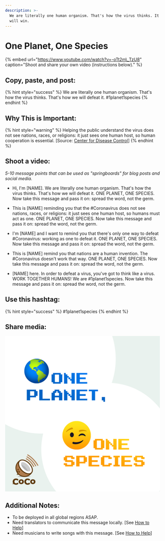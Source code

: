 ```yaml
---
description: >-
  We are literally one human organism. That's how the virus thinks. It's how we
  will win.
---
```


# One Planet, One Species

{% embed url="https://www.youtube.com/watch?v=-oTt2m\_TzU8" caption="Shoot and share your own video \(instructions below\)." %}

## Copy, paste, and post:

{% hint style="success" %}
We are literally one human organism. That's how the virus thinks. That's how we will defeat it. \#1planet1species
{% endhint %}

## Why This is Important:

{% hint style="warning" %}
Helping the public understand the virus does not see nations, races, or religions: it just sees one human host, so human cooperation is essential. \[Source: [Center for Disease Control](https://www.cdc.gov/flu/pandemic-resources/pdf/pandemic-influenza-strategy-2005.pdf)\]
{% endhint %}

## Shoot a video:

_5-10 message points that can be used as "springboards" for blog posts and social media._

* Hi, I'm \[NAME\]. We are literally one human organism. That's how the virus thinks. That's how we will defeat it. ONE PLANET, ONE SPECIES. Now take this message and pass it on: spread the word, not the germ.

* This is \[NAME\] reminding you that the \#Coronavirus does not see nations, races, or religions: it just sees one human host, so humans must act as one. ONE PLANET, ONE SPECIES. Now take this message and pass it on: spread the word, not the germ. 
* I'm \[NAME\] and I want to remind you that there's only one way to defeat \#Coronavirus: working as one to defeat it. ONE PLANET, ONE SPECIES. Now take this message and pass it on: spread the word, not the germ. 
* This is \[NAME\] remind you that nations are a human invention. The \#Coronavirus doesn't work that way. ONE PLANET, ONE SPECIES. Now take this message and pass it on: spread the word, not the germ. 
* \[NAME\] here. In order to defeat a virus, you've got to think like a virus. WORK TOGETHER HUMANS! We are \#1planet1species. Now take this message and pass it on: spread the word, not the germ.

## Use this hashtag:

{% hint style="success" %}
\#1planet1species
{% endhint %}

## Share media:

![](../.gitbook/assets/1planet-1species.png)

## Additional Notes:

* To be deployed in all global regions ASAP.
* Need translators to communicate this message locally. \[See [How to Help](../how-to-help.md)\]
* Need musicians to write songs with this message. \[See [How to Help](../how-to-help.md)\]

